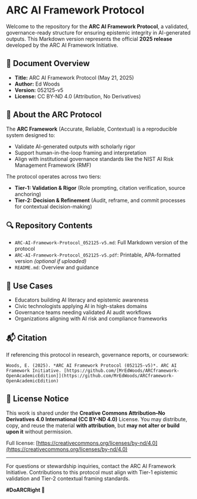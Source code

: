 # ARC AI Framework Protocol

Welcome to the repository for the **ARC AI Framework Protocol**, a validated, governance-ready structure for ensuring epistemic integrity in AI-generated outputs. This Markdown version represents the official **2025 release** developed by the ARC AI Framework Initiative.

## 📄 Document Overview
- **Title:** ARC AI Framework Protocol (May 21, 2025)
- **Author:** Ed Woods
- **Version:** 052125-v5
- **License:** CC BY-ND 4.0 (Attribution, No Derivatives)

## 🧠 About the ARC Protocol
The **ARC Framework** (Accurate, Reliable, Contextual) is a reproducible system designed to:
- Validate AI-generated outputs with scholarly rigor
- Support human-in-the-loop framing and interpretation
- Align with institutional governance standards like the NIST AI Risk Management Framework (RMF)

The protocol operates across two tiers:
- **Tier-1: Validation & Rigor** (Role prompting, citation verification, source anchoring)
- **Tier-2: Decision & Refinement** (Audit, reframe, and commit processes for contextual decision-making)

## 🔍 Repository Contents
- `ARC-AI-Framework-Protocol_052125-v5.md`: Full Markdown version of the protocol
- `ARC-AI-Framework-Protocol_052125-v5.pdf`: Printable, APA-formatted version *(optional if uploaded)*
- `README.md`: Overview and guidance

## 🎯 Use Cases
- Educators building AI literacy and epistemic awareness
- Civic technologists applying AI in high-stakes domains
- Governance teams needing validated AI audit workflows
- Organizations aligning with AI risk and compliance frameworks

## 📬 Citation
If referencing this protocol in research, governance reports, or coursework:
```
Woods, E. (2025). *ARC AI Framework Protocol (052125-v5)*. ARC AI Framework Initiative. [https://github.com/[MrEdWoods/ARCframework-OpenAcademicEdition]](https://github.com/MrEdWoods/ARCframework-OpenAcademicEdition)
```

## 🚫 License Notice
This work is shared under the **Creative Commons Attribution–No Derivatives 4.0 International (CC BY-ND 4.0)** License.
You may distribute, copy, and reuse the material **with attribution**, but **may not alter or build upon it** without permission.

Full license: [https://creativecommons.org/licenses/by-nd/4.0](https://creativecommons.org/licenses/by-nd/4.0)

---

For questions or stewardship inquiries, contact the ARC AI Framework Initiative. Contributions to this protocol must align with Tier-1 epistemic validation and Tier-2 contextual framing standards.

**#DoARCRight 🧭**
